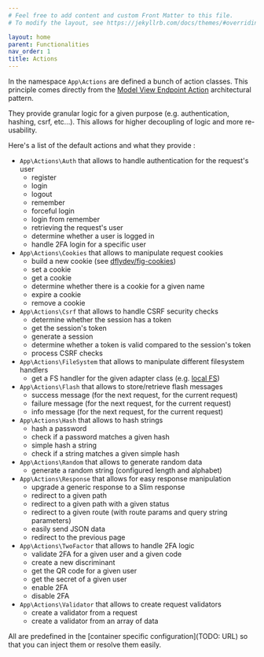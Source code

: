 ```yaml
---
# Feel free to add content and custom Front Matter to this file.
# To modify the layout, see https://jekyllrb.com/docs/themes/#overriding-theme-defaults

layout: home
parent: Functionalities
nav_order: 1
title: Actions
---
```


In the namespace `App\Actions` are defined a bunch of action classes.
This principle comes directly from the [Model View Endpoint Action](https://github.com/Voltra/mvea) architectural pattern.

They provide granular logic for a given purpose (e.g. authentication, hashing, csrf, etc...). This allows for higher
decoupling of logic and more re-usability.

Here's a list of the default actions and what they provide :
* `App\Actions\Auth` that allows to handle authentication for the request's user
	* register
	* login
	* logout
	* remember
	* forceful login
	* login from remember
	* retrieving the request's user
	* determine whether a user is logged in
	* handle 2FA login for a specific user
* `App\Actions\Cookies` that allows to manipulate request cookies
	* build a new cookie (see [dflydev/fig-cookies](https://github.com/dflydev/dflydev-fig-cookies#response-cookies))
	* set a cookie
	* get a cookie
	* determine whether there is a cookie for a given name
	* expire a cookie
	* remove a cookie
* `App\Actions\Csrf` that allows to handle CSRF security checks
	* determine whether the session has a token
	* get the session's token
	* generate a session
	* determine whether a token is valid compared to the session's token
	* process CSRF checks
* `App\Actions\FileSystem` that allows to manipulate different filesystem handlers
	* get a FS handler for the given adapter class (e.g. [local FS](https://flysystem.thephpleague.com/v2/docs/adapter/local/))
* `App\Actions\Flash` that allows to store/retrieve flash messages
	* success message (for the next request, for the current request)
	* failure message (for the next request, for the current request)
	* info message (for the next request, for the current request)
* `App\Actions\Hash` that allows to hash strings
	* hash a password
	* check if a password matches a given hash
	* simple hash a string
	* check if a string matches a given simple hash
* `App\Actions\Random` that allows to generate random data
	* generate a random string (configured length and alphabet)
* `App\Actions\Response` that allows for easy response manipulation
	* upgrade a generic response to a Slim response
	* redirect to a given path
	* redirect to a given path with a given status
	* redirect to a given route (with route params and query string parameters)
	* easily send JSON data
	* redirect to the previous page
* `App\Actions\TwoFactor` that allows to handle 2FA logic
	* validate 2FA for a given user and a given code
	* create a new discriminant
	* get the QR code for a given user
	* get the secret of a given user
	* enable 2FA
	* disable 2FA
* `App\Actions\Validator` that allows to create request validators
	* create a validator from a request
	* create a validator from an array of data

All are predefined in the [container specific configuration](TODO: URL) so that you can inject them or resolve them easily.
